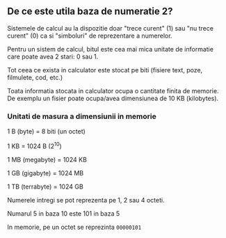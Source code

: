## De ce este utila baza de numeratie 2?

Sistemele de calcul au la dispozitie doar "trece curent" (1) sau "nu trece curent" (0) ca si "simboluri" de reprezentare a numerelor.

Pentru un sistem de calcul, bitul este cea mai mica unitate de informatie care poate avea 2 stari: 0 sau 1.

Tot ceea ce exista in calculator este stocat pe biti (fisiere text, poze, filmulete, cod, etc.)

Toata informatia stocata in calculator ocupa o cantitate finita de memorie. De exemplu un fisier poate ocupa/avea dimensiunea de 10 KB (kilobytes). 

### Unitati de masura a dimensiunii in memorie

1 B (byte) = 8 biti (un octet)

1 KB = 1024 B ($2^{10}$)

1 MB (megabyte) = 1024 KB

1 GB (gigabyte) = 1024 MB

1 TB (terrabyte) = 1024 GB

Numerele intregi se pot reprezenta pe 1, 2 sau 4 octeti.

Numarul 5 in baza 10 este 101 in baza 5

In memorie, pe un octet se reprezinta `00000101`
